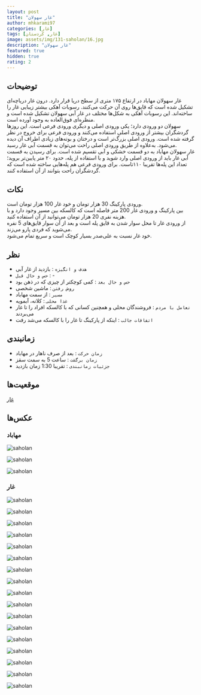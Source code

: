 ```yaml
---
layout: post
title: "غار سهولان"
author: mhkarami97
categories: [غار]
tags: [غار, کردستان]
image: assets/img/131-saholan/16.jpg
description: "غار سهولان"
featured: true
hidden: true
rating: 2
---
```


## توضیحات
غار سهولان مهاباد در ارتفاع ۱۷۵ متری از سطح دریا قرار دارد. درون غار دریاچه‌ای تشکیل شده است که قایق‌ها روی آن حرکت می‌کنند. رسوبات آهکی بیشتر زیبایی غار را ساخته‌‌اند. این رسوبات آهکی به شکل‌ها مختلف در غار آبی سهولان تشکیل شده‌ است و منظره‌ای فوق‌العاده به وجود آورده‌ است.  
سهولان دو ورودی دارد؛ یکی ورودی اصلی و دیگری ورودی فرعی است. این روزها گردشگران بیشتر از ورودی اصلی استفاده می‌کنند و ورودی فرعی برای خروج در نظر گرفته شده است. ورودی اصلی بزرگ‌تر است و درختان و بوته‌های زیادی اطراف آن دیده می‌شود. به‌علاوه از طریق ورودی اصلی راحت می‌توان به قسمت آبی غار رسید.  
غار سهولان مهاباد به دو قسمت خشکی و آبی تقسیم شده است. برای رسیدن به قسمت آبی غار باید از ورودی اصلی وارد شوید و با استفاده از پله، حدود ۲۰ متر پایین‌تر بروید؛ تعداد این پله‌ها تقریبا ۱۱۰تاست. برای ورودی فرعی هم پله‌هایی ساخته شده است که گردشگران راحت بتوانند از آن استفاده کنند.  

## نکات
ورودی پارکینگ 30 هزار تومان و خود غار 100 هزار تومان است.  
بین پارکینگ و ورودی غار 200 متر فاصله است که کالسکه بین مسیر وجود دارد و با هزینه نفری 20 هزار تومان می‌توانید از آن استفاده کنید.  
از ورودی غار تا محل سوار شدن به قایق پله است و بعد از آن سوار قایق‌های 5 نفره می‌شوید که فردی پارو می‌زند.  
خود غار نسبت به علی‌صدر بسیار کوچک است و سریع تمام می‌شود.  

## نظر
 - `هدف و انگیزه` : بازدید از غار آبی
 - `حس و حال قبل` : -
 - `حس و حال بعد` : کمی کوچکتر از چیزی که در ذهن بود
 - `روش رفتن` : ماشین شخصی
 - `مسیر` : از سمت مهاباد
 - `غذا محلی` : کلانه، آبمویه
 - `تعامل با مردم` : فروشندگان محلی و همچنین کسانی که با کالسکه افراد را تا غار می‌بردند
 - `اتفاقات جالب` : اینکه از پارکینگ تا غار را با کالسکه می‌شد رفت

## زمانبندی
 - `زمان حرکت` : بعد از صرف ناهار در مهاباد
 - `زمان برگشت` : ساعت 5 به سمت سقز
 - `جزئیات زمانبندی` : تقریبا 1:30 زمان بازدید

## موقعیت‌ها
[غار](https://www.google.com/maps/place/Saholan+Cave/@36.6547291,45.9504116,17z/data=!3m1!4b1!4m6!3m5!1s0x40048262cd1f78af:0x5a0e484248f6d8cb!8m2!3d36.6547291!4d45.9529865!16s%2Fg%2F122tpdhl?entry=ttu&g_ep=EgoyMDI1MDYxMS4wIKXMDSoASAFQAw%3D%3D)  

## عکس‌ها

### مهاباد

![saholan](/assets/img/131-saholan/01.jpg)  
  
![saholan](/assets/img/131-saholan/02.jpg)  
  
![saholan](/assets/img/131-saholan/03.jpg)  

### غار
  
![saholan](/assets/img/131-saholan/04.jpg)  
  
![saholan](/assets/img/131-saholan/05.jpg)  
  
![saholan](/assets/img/131-saholan/06.jpg)  
  
![saholan](/assets/img/131-saholan/07.jpg)  
  
![saholan](/assets/img/131-saholan/08.jpg)  
  
![saholan](/assets/img/131-saholan/09.jpg)  
  
![saholan](/assets/img/131-saholan/10.jpg)  
  
![saholan](/assets/img/131-saholan/11.jpg)  
  
![saholan](/assets/img/131-saholan/12.jpg)  
  
![saholan](/assets/img/131-saholan/13.jpg)  
  
![saholan](/assets/img/131-saholan/14.jpg)  
  
![saholan](/assets/img/131-saholan/15.jpg)  
  
![saholan](/assets/img/131-saholan/16.jpg)  
  
![saholan](/assets/img/131-saholan/17.jpg)  
  
![saholan](/assets/img/131-saholan/18.jpg)  
  
![saholan](/assets/img/131-saholan/19.jpg)  
  
![saholan](/assets/img/131-saholan/20.jpg)  